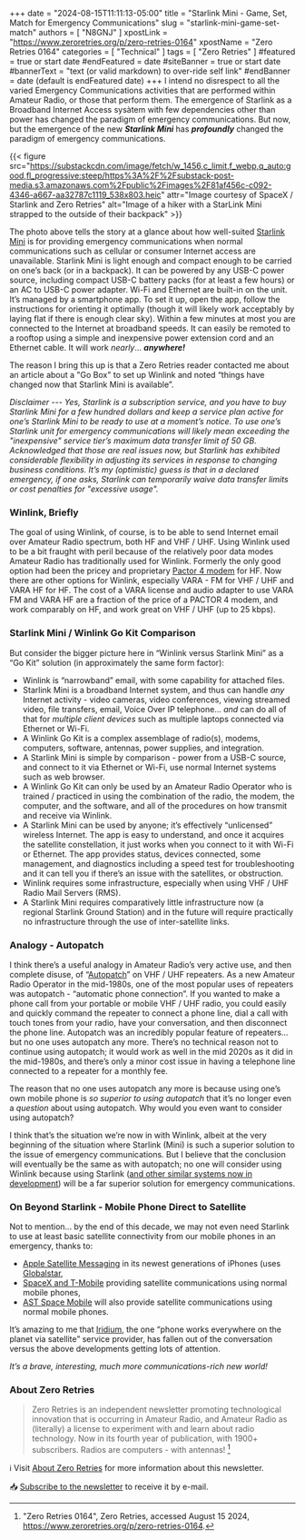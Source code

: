 +++
date = "2024-08-15T11:11:13-05:00"
title = "Starlink Mini - Game, Set, Match for Emergency Communications"
slug = "starlink-mini-game-set-match"
authors = [ "N8GNJ" ]
xpostLink = "https://www.zeroretries.org/p/zero-retries-0164"
xpostName = "Zero Retries 0164"
categories = [ "Technical" ]
tags = [ "Zero Retries" ]
#featured = true or start date
#endFeatured = date
#siteBanner = true or start date
#bannerText = "text (or valid markdown) to over-ride self link" 
#endBanner = date (default is endFeatured date) 
+++
I intend no disrespect to all the varied Emergency Communications
activities that are performed within Amateur Radio, or those that
perform them. The emergence of Starlink as a Broadband Internet
Access sysàtem with few dependencies other than power has changed the
paradigm of emergency communications. But now, but the emergence of
the new ***Starlink Mini*** has ***profoundly*** changed the paradigm of
emergency communications.
<!--more-->

{{< figure src="https://substackcdn.com/image/fetch/w_1456,c_limit,f_webp,q_auto:good,fl_progressive:steep/https%3A%2F%2Fsubstack-post-media.s3.amazonaws.com%2Fpublic%2Fimages%2F81af456c-c092-4346-a667-aa32787c1119_538x803.heic" attr="Image courtesy of SpaceX / Starlink and Zero Retries" alt="Image of a hiker with a StarLink Mini strapped to the outside of their backpack" >}}

The photo above tells the story at a glance about how well-suited
[Starlink Mini](https://www.starlink.com/specifications?spec=5)
is for providing emergency communications when normal communications
such as cellular or consumer Internet access are unavailable. Starlink
Mini is light enough and compact enough to be carried on one’s back
(or in a backpack). It can be powered by any USB-C power source,
including compact USB-C battery packs (for at least a few hours) or an
AC to USB-C power adapter. Wi-Fi and Ethernet are built-in on the unit.
It’s managed by a smartphone app. To set it up, open the app, follow
the instructions for orienting it optimally (though it will likely work
acceptably by laying flat if there is enough clear sky). Within a few
minutes at most you are connected to the Internet at broadband speeds.
It can easily be remoted to a rooftop using a simple and inexpensive
power extension cord and an Ethernet cable. It will work *nearly*...
***anywhere!***

The reason I bring this up is that a Zero Retries reader contacted
me about an article about a "Go Box" to set up Winlink and noted
“things have changed now that Starlink Mini is available”.

*Disclaimer --- Yes, Starlink is a subscription service, and you have to
buy Starlink Mini for a few hundred dollars and keep a service plan
active for one’s Starlink Mini to be ready to use at a moment’s
notice. To use one’s Starlink unit for emergency communications
will likely mean exceeding the "inexpensive" service tier’s
maximum data transfer limit of 50 GB. Acknowledged that those are real
issues now, but Starlink has exhibited considerable flexibility in
adjusting its services in response to changing business conditions.
It’s my (optimistic) guess is that in a declared emergency, if one
asks, Starlink can temporarily waive data transfer limits or cost
penalties for "excessive usage".*

### Winlink, Briefly

The goal of using Winlink, of course, is to be able to send Internet
email over Amateur Radio spectrum, both HF and VHF / UHF. Using Winlink
used to be a bit fraught with peril because of the relatively poor data
modes Amateur Radio has traditionally used for Winlink. Formerly the
only good option had been the pricey and proprietary 
[Pactor 4 modem](https://www.p4dragon.com/)
for HF. Now there are other options for Winlink, especially VARA - FM
for VHF / UHF and VARA HF for HF. The cost of a VARA license and audio
adapter to use VARA FM and VARA HF are a fraction of the price of a
PACTOR 4 modem, and work comparably on HF, and work great on VHF / UHF
(up to 25 kbps).

### Starlink Mini / Winlink Go Kit Comparison

But consider the bigger picture here in “Winlink versus Starlink
Mini” as a “Go Kit” solution (in approximately the same form
factor):

* Winlink is “narrowband” email, with some capability for attached files.
* Starlink Mini is a broadband Internet system, and thus can handle
*any* Internet activity - video cameras, video conferences, viewing
streamed video, file transfers, email, Voice Over IP telephone... *and*
can do all of that for *multiple client devices* such as multiple
laptops connected via Ethernet or Wi-Fi.
* A Winlink Go Kit is a complex assemblage of radio(s), modems,
computers, software, antennas, power supplies, and integration.
* A Starlink Mini is simple by comparison - power from a USB-C source,
and connect to it via Ethernet or Wi-Fi, use normal Internet systems
such as web browser.
* A Winlink Go Kit can only be used by an Amateur Radio Operator who
is trained / practiced in using the combination of the radio, the
modem, the computer, and the software, and all of the procedures on how
transmit and receive via Winlink.
* A Starlink Mini can be used by anyone; it’s effectively
“unlicensed” wireless Internet. The app is easy to understand, and
once it acquires the satellite constellation, it just works when you
connect to it with Wi-Fi or Ethernet. The app provides status, devices
connected, some management, and diagnostics including a speed test for
troubleshooting and it can tell you if there’s an issue with the
satellites, or obstruction.
* Winlink requires some infrastructure, especially when using VHF / UHF
Radio Mail Servers (RMS).
* A Starlink Mini requires comparatively little infrastructure now
(a regional Starlink Ground Station) and in the future will require
practically no infrastructure through the use of inter-satellite links.

### Analogy - Autopatch

I think there’s a useful analogy in Amateur Radio’s
very active use, and then complete disuse, of
“[Autopatch](https://en.wikipedia.org/wiki/Autopatch)” on VHF / UHF
repeaters. As a new Amateur Radio Operator in the mid-1980s, one of
the most popular uses of repeaters was autopatch - “automatic phone
connection”. If you wanted to make a phone call from your portable
or mobile VHF / UHF radio, you could easily and quickly command the
repeater to connect a phone line, dial a call with touch tones from
your radio, have your conversation, and then disconnect the phone line.
Autopatch was an incredibly popular feature of repeaters... but no one
uses autopatch any more. There’s no technical reason not to continue
using autopatch; it would work as well in the mid 2020s as it did in the
mid-1980s, and there’s only a minor cost issue in having a telephone
line connected to a repeater for a monthly fee.

The reason that no one uses autopatch any more is because using one’s
own mobile phone is *so superior to using autopatch* that it’s no
longer even a *question* about using autopatch. Why would you even want
to consider using autopatch?

I think that’s the situation we’re now in with Winlink, albeit
at the very beginning of the situation where Starlink (Mini) is such
a superior solution to the issue of emergency communications. But
I believe that the conclusion will eventually be the same as with
autopatch; no one will consider using Winlink because using Starlink
([and other similar systems now in development](https://www.zeroretries.org/p/zero-retries-0164?open=false#footnote-5-147323902))
will be a far superior solution for emergency communications.

### On Beyond Starlink - Mobile Phone Direct to Satellite

Not to mention... by the end of this decade, we may not even need
Starlink to use at least basic satellite connectivity from our mobile
phones in an emergency, thanks to:

* [Apple Satellite Messaging](https://www.satellitetoday.com/connectivity/2024/06/11/apple-expands-satellite-messaging-capabilities-with-ios-18/) in its newest generations of iPhones (uses
[Globalstar](https://www.globalstar.com/en-us),
* [SpaceX and T-Mobile](https://www.lightreading.com/satellite/spacex-says-t-mobile-s-direct-to-cell-service-launching-commercially-this-fall)
providing satellite communications using normal mobile phones,
* [AST Space Mobile](https://ast-science.com/)
will also provide satellite communications using normal mobile phones.

It’s amazing to me that [Iridium](https://www.iridium.com/),
the one “phone works everywhere on the planet via satellite”
service provider, has fallen out of the conversation versus the above
developments getting lots of attention.

*It’s a brave, interesting, much more communications-rich new world!*

### About Zero Retries

>Zero Retries is an independent newsletter promoting technological
>innovation that is occurring in Amateur Radio, and Amateur Radio
>as (literally) a license to experiment with and learn about radio
>technology. Now in its fourth year of publication, with 1900+
>subscribers. Radios are computers - with antennas! [^1]

[^1]: "Zero Retries 0164", Zero Retries, accessed August 15 2024, https://www.zeroretries.org/p/zero-retries-0164.

:information_source: Visit [About Zero Retries](https://www.zeroretries.org/about) for more
information about this newsletter.

:inbox_tray: [Subscribe to the newsletter](https://www.zeroretries.org/subscribe?utm_source=menu&simple=true&next=https%3A%2F%2Fwww.zeroretries.org%2F)
to receive it by e-mail.



